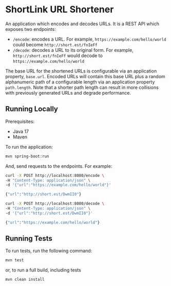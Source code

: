 # ShortLink URL Shortener

An application which encodes and decodes URLs. It is a REST API which exposes two endpoints:

- `/encode`: encodes a URL. For example, `https://example.com/hello/world` could become `http://short.est/fnIeFf`
- `/decode`: decodes a URL to its original form. For example, `http://short.est/fnIeFf` would decode
  to `https://example.com/hello/world`

The base URL for the shortened URLs is configurable via an application property, `base.url`. Encoded URLs will contain
this base URL plus a random alphanumeric path of a configurable length via an application property `path.length`. Note
that a shorter path length can result in more collisions with previously generated URLs and degrade performance.

## Running Locally

Prerequisites:

- Java 17
- Maven

To run the application:

```sh
mvn spring-boot:run
```

And, send requests to the endpoints. For example:

```sh
curl -X POST http://localhost:8080/encode \
-H "Content-Type: application/json" \
-d '{"url":"https://example.com/hello/world"}'

{"url":"http://short.est/DwmII0"}
```

```sh
curl -X POST http://localhost:8080/decode \
-H "Content-Type: application/json" \
-d '{"url":"http://short.est/DwmII0"}'

{"url":"https://example.com/hello/world"}
```

## Running Tests

To run tests, run the following command:

```sh
mvn test
```

or, to run a full build, including tests

```sh
mvn clean install
```